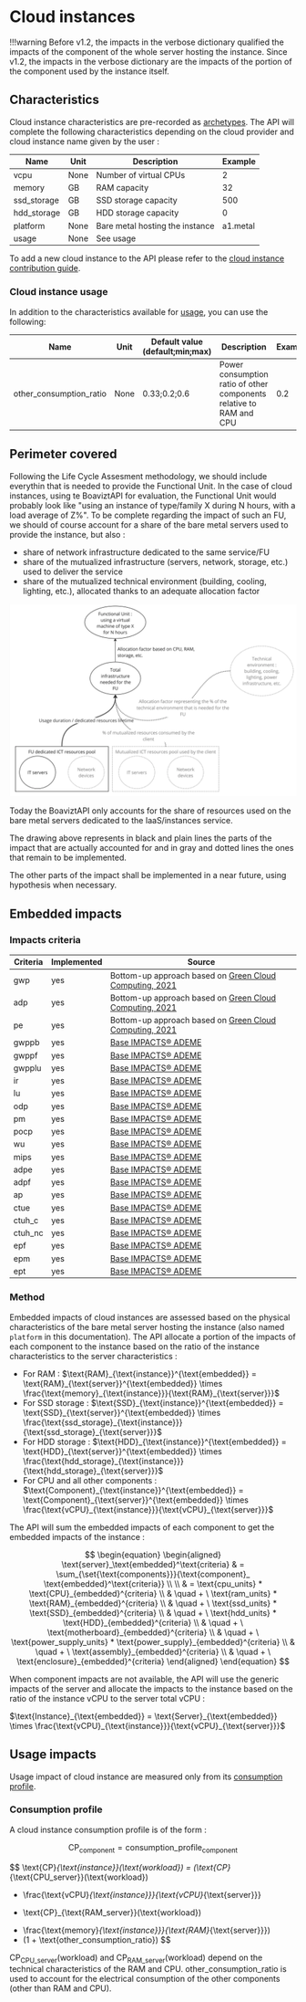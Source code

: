 # Cloud instances

!!!warning
    Before v1.2, the impacts in the verbose dictionary qualified the impacts of the component of the whole server hosting the instance. Since v1.2, the impacts in the verbose dictionary are the impacts of the portion of the component used by the instance itself.

## Characteristics

Cloud instance characteristics are pre-recorded as [archetypes](../archetypes.md). 
The API will complete the following characteristics depending on the cloud provider and cloud instance name given by the user :

| Name        | Unit  | Description                     | Example  |
|-------------|-------|---------------------------------|----------|
| vcpu        | None  | Number of virtual CPUs          | 2        |
| memory      | GB    | RAM capacity                    | 32       |
| ssd_storage | GB    | SSD storage capacity            | 500      |
| hdd_storage | GB    | HDD storage capacity            | 0        |
| platform    | None  | Bare metal hosting the instance | a1.metal |
| usage       | None  | See usage                       |          |

To add a new cloud instance to the API please refer to the [cloud instance contribution guide](../../contributing/cloud_instance.md).

### Cloud instance usage 

In addition to the characteristics available for [usage](../usage/usage.md), you can use the following:

| Name                        | Unit           | Default value (default;min;max) | Description                                                         | Example |
|-----------------------------|----------------|---------------------------------|---------------------------------------------------------------------|---------|
| other_consumption_ratio     | None           | 0.33;0.2;0.6                    | Power consumption ratio of other components relative to RAM and CPU | 0.2     |

## Perimeter covered

Following the Life Cycle Assesment methodology, we should include everythin that is needed to provide the Functional Unit.
In the case of cloud instances, using te BoaviztAPI for evaluation, the Functional Unit would probably look like "using an instance of type/family X during N hours, with a load average of Z%".
To be complete regarding the impact of such an FU, we should of course account for a share of the bare metal servers used to provide the instance, but also :
- share of network infrastructure dedicated to the same service/FU
- share of the mutualized infrastructure (servers, network, storage, etc.) used to deliver the service
- share of the mutualized technical environment (building, cooling, lighting, etc.), allocated thanks to an adequate allocation factor

![Drawing representing the perimeter covered by the cloud/instance route in BoaviztAPI](../../assets/boaviztapi_cloud_instance_perimeter.webp)

Today the BoaviztAPI only accounts for the share of resources used on the bare metal servers dedicated to the IaaS/instances service.

The drawing above represents in black and plain lines the parts of the impact that are actually accounted for and in gray and dotted lines the ones that remain to be implemented.

The other parts of the impact shall be implemented in a near future, using hypothesis when necessary.

## Embedded impacts

### Impacts criteria

| Criteria | Implemented | Source                                                                                                                                                                                     | 
|----------|-------------|--------------------------------------------------------------------------------------------------------------------------------------------------------------------------------------------|
| gwp      | yes         | Bottom-up approach based on [Green Cloud Computing, 2021](https://www.umweltbundesamt.de/sites/default/files/medien/5750/publikationen/2021-06-17_texte_94-2021_green-cloud-computing.pdf) |
| adp      | yes         | Bottom-up approach based on [Green Cloud Computing, 2021](https://www.umweltbundesamt.de/sites/default/files/medien/5750/publikationen/2021-06-17_texte_94-2021_green-cloud-computing.pdf) |
| pe       | yes         | Bottom-up approach based on [Green Cloud Computing, 2021](https://www.umweltbundesamt.de/sites/default/files/medien/5750/publikationen/2021-06-17_texte_94-2021_green-cloud-computing.pdf) |
| gwppb    | yes         | [Base IMPACTS® ADEME](https://base-impacts.ademe.fr/documents/Negaoctet.zip)                                                                                                               |
| gwppf    | yes         | [Base IMPACTS® ADEME](https://base-impacts.ademe.fr/documents/Negaoctet.zip)                                                                                                               |
| gwpplu   | yes         | [Base IMPACTS® ADEME](https://base-impacts.ademe.fr/documents/Negaoctet.zip)                                                                                                               |
| ir       | yes         | [Base IMPACTS® ADEME](https://base-impacts.ademe.fr/documents/Negaoctet.zip)                                                                                                               |
| lu       | yes         | [Base IMPACTS® ADEME](https://base-impacts.ademe.fr/documents/Negaoctet.zip)                                                                                                               |
| odp      | yes         | [Base IMPACTS® ADEME](https://base-impacts.ademe.fr/documents/Negaoctet.zip)                                                                                                               |
| pm       | yes         | [Base IMPACTS® ADEME](https://base-impacts.ademe.fr/documents/Negaoctet.zip)                                                                                                               |
| pocp     | yes         | [Base IMPACTS® ADEME](https://base-impacts.ademe.fr/documents/Negaoctet.zip)                                                                                                               |
| wu       | yes         | [Base IMPACTS® ADEME](https://base-impacts.ademe.fr/documents/Negaoctet.zip)                                                                                                               |
| mips     | yes         | [Base IMPACTS® ADEME](https://base-impacts.ademe.fr/documents/Negaoctet.zip)                                                                                                               |
| adpe     | yes         | [Base IMPACTS® ADEME](https://base-impacts.ademe.fr/documents/Negaoctet.zip)                                                                                                               |
| adpf     | yes         | [Base IMPACTS® ADEME](https://base-impacts.ademe.fr/documents/Negaoctet.zip)                                                                                                               |
| ap       | yes         | [Base IMPACTS® ADEME](https://base-impacts.ademe.fr/documents/Negaoctet.zip)                                                                                                               |
| ctue     | yes         | [Base IMPACTS® ADEME](https://base-impacts.ademe.fr/documents/Negaoctet.zip)                                                                                                               |
| ctuh_c   | yes         | [Base IMPACTS® ADEME](https://base-impacts.ademe.fr/documents/Negaoctet.zip)                                                                                                               |
| ctuh_nc  | yes         | [Base IMPACTS® ADEME](https://base-impacts.ademe.fr/documents/Negaoctet.zip)                                                                                                               |
| epf      | yes         | [Base IMPACTS® ADEME](https://base-impacts.ademe.fr/documents/Negaoctet.zip)                                                                                                               |
| epm      | yes         | [Base IMPACTS® ADEME](https://base-impacts.ademe.fr/documents/Negaoctet.zip)                                                                                                               |
| ept      | yes         | [Base IMPACTS® ADEME](https://base-impacts.ademe.fr/documents/Negaoctet.zip)                                                                                                               |

### Method

Embedded impacts of cloud instances are assessed based on the physical characteristics of the bare metal server hosting the instance (also named `platform` in this documentation). 
The API allocate a portion of the impacts of each component to the instance based on the ratio of the instance characteristics to the server characteristics :

* For RAM :  $\text{RAM}_{\text{instance}}^{\text{embedded}} = \text{RAM}_{\text{server}}^{\text{embedded}} \times \frac{\text{memory}_{\text{instance}}}{\text{RAM}_{\text{server}}}$
* For SSD storage : $\text{SSD}_{\text{instance}}^{\text{embedded}} = \text{SSD}_{\text{server}}^{\text{embedded}} \times \frac{\text{ssd_storage}_{\text{instance}}}{\text{ssd_storage}_{\text{server}}}$
* For HDD storage : $\text{HDD}_{\text{instance}}^{\text{embedded}} = \text{HDD}_{\text{server}}^{\text{embedded}} \times \frac{\text{hdd_storage}_{\text{instance}}}{\text{hdd_storage}_{\text{server}}}$
* For CPU and all other components : $\text{Component}_{\text{instance}}^{\text{embedded}} = \text{Component}_{\text{server}}^{\text{embedded}} \times \frac{\text{vCPU}_{\text{instance}}}{\text{vCPU}_{\text{server}}}$

The API will sum the embedded impacts of each component to get the embedded impacts of the instance :

$$
\begin{equation}
\begin{aligned}
\text{server}_\text{embedded}^\text{criteria} & = \sum_{\set{\text{components}}}{\text{component}_
\text{embedded}^\text{criteria}} \\ \\
& = \text{cpu_units} * \text{CPU}_{embedded}^{criteria} \\
& \quad + \ \text{ram_units} * \text{RAM}_{embedded}^{criteria} \\
& \quad + \ \text{ssd_units} * \text{SSD}_{embedded}^{criteria} \\
& \quad + \ \text{hdd_units} * \text{HDD}_{embedded}^{criteria} \\
& \quad + \ \text{motherboard}_{embedded}^{criteria} \\
& \quad + \ \text{power_supply_units} * \text{power_supply}_{embedded}^{criteria} \\
& \quad + \ \text{assembly}_{embedded}^{criteria} \\
& \quad + \ \text{enclosure}_{embedded}^{criteria}
\end{aligned}
\end{equation}
$$


When component impacts are not available, the API will use the generic impacts of the server and allocate the impacts to the instance based on the ratio of the instance vCPU to the server total vCPU : 

$\text{Instance}_{\text{embedded}} = \text{Server}_{\text{embedded}} \times \frac{\text{vCPU}_{\text{instance}}}{\text{vCPU}_{\text{server}}}$


## Usage impacts

Usage impact of cloud instance are measured only from its [consumption profile](../consumption_profile.md). 

### Consumption profile

A cloud instance consumption profile is of the form :

$$
\text{CP}_{\text{component}} = \text{consumption_profile}_{\text{component}}
$$

$$
\text{CP}_{\text{instance}}(\text{workload}) = (\text{CP}_{\text{CPU_server}}(\text{workload})
* \frac{\text{vCPU}_{\text{instance}}}{\text{vCPU}_{\text{server}}}
+ \text{CP}_{\text{RAM_server}}(\text{workload})
* \frac{\text{memory}_{\text{instance}}}{\text{RAM}_{\text{server}}})
* (1 + \text{other_consumption_ratio})
$$

$\text{CP}_{\text{CPU_server}}(\text{workload})$ and $\text{CP}_{\text{RAM_server}}(\text{workload})$ depend on the technical
characteristics of the RAM and CPU.
$\text{other_consumption_ratio}$ is used to account for the electrical consumption of the other components (other than RAM
and CPU).

